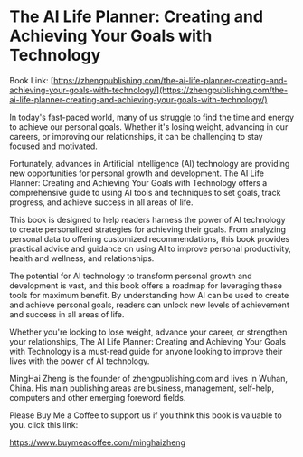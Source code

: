 # The AI Life Planner: Creating and Achieving Your Goals with Technology

Book Link: [https://zhengpublishing.com/the-ai-life-planner-creating-and-achieving-your-goals-with-technology/](https://zhengpublishing.com/the-ai-life-planner-creating-and-achieving-your-goals-with-technology/)

In today's fast-paced world, many of us struggle to find the time and energy to achieve our personal goals. Whether it's losing weight, advancing in our careers, or improving our relationships, it can be challenging to stay focused and motivated.

Fortunately, advances in Artificial Intelligence (AI) technology are providing new opportunities for personal growth and development. The AI Life Planner: Creating and Achieving Your Goals with Technology offers a comprehensive guide to using AI tools and techniques to set goals, track progress, and achieve success in all areas of life.

This book is designed to help readers harness the power of AI technology to create personalized strategies for achieving their goals. From analyzing personal data to offering customized recommendations, this book provides practical advice and guidance on using AI to improve personal productivity, health and wellness, and relationships.

The potential for AI technology to transform personal growth and development is vast, and this book offers a roadmap for leveraging these tools for maximum benefit. By understanding how AI can be used to create and achieve personal goals, readers can unlock new levels of achievement and success in all areas of life.

Whether you're looking to lose weight, advance your career, or strengthen your relationships, The AI Life Planner: Creating and Achieving Your Goals with Technology is a must-read guide for anyone looking to improve their lives with the power of AI technology.

MingHai Zheng is the founder of zhengpublishing.com and lives in Wuhan, China. His main publishing areas are business, management, self-help, computers and other emerging foreword fields.

Please Buy Me a Coffee to support us if you think this book is valuable to you. click this link:

https://www.buymeacoffee.com/minghaizheng
